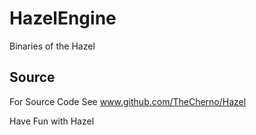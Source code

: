 # HazelEngine
Binaries of the Hazel

## Source

For Source Code See www.github.com/TheCherno/Hazel

Have Fun with Hazel
